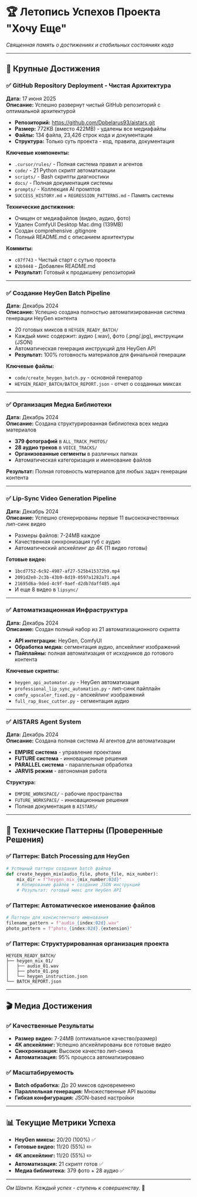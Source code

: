 # 🏆 Летопись Успехов Проекта "Хочу Еще"

*Священная память о достижениях и стабильных состояниях кода*

---

## 🎯 Крупные Достижения

### ✅ **GitHub Repository Deployment - Чистая Архитектура** 
**Дата:** 17 июня 2025  
**Описание:** Успешно развернут чистый GitHub репозиторий с оптимальной архитектурой
- **Репозиторий:** https://github.com/Dpbelarus93/aistars.git
- **Размер:** 772KB (вместо 422MB) - удалены все медиафайлы
- **Файлы:** 134 файла, 23,426 строк кода и документации
- **Структура:** Только суть проекта - код, правила, документация

**Ключевые компоненты:**
- `.cursor/rules/` - Полная система правил и агентов
- `code/` - 21 Python скрипт автоматизации  
- `scripts/` - Bash скрипты диагностики
- `docs/` - Полная документация системы
- `prompts/` - Коллекция AI промптов
- `SUCCESS_HISTORY.md` + `REGRESSION_PATTERNS.md` - Память системы

**Технические достижения:**
- Очищен от медиафайлов (видео, аудио, фото)
- Удален ComfyUI Desktop Mac.dmg (139MB)
- Создан comprehensive .gitignore
- Полный README.md с описанием архитектуры

**Коммиты:**
- `c87f743` - Чистый старт с сутью проекта
- `82b9448` - Добавлен README.md
- **Результат:** Готовый к продакшену репозиторий

---

### ✅ **Создание HeyGen Batch Pipeline** 
**Дата:** Декабрь 2024  
**Описание:** Успешно создана полностью автоматизированная система генерации HeyGen контента
- 20 готовых миксов в `HEYGEN_READY_BATCH/`
- Каждый микс содержит: аудио (.wav), фото (.png/.jpg), инструкции (JSON)
- Автоматическая генерация инструкций для HeyGen API
- **Результат:** 100% готовность материалов для финальной генерации

**Ключевые файлы:**
- `code/create_heygen_batch.py` - основной генератор
- `HEYGEN_READY_BATCH/BATCH_REPORT.json` - отчет о созданных миксах

---

### ✅ **Организация Медиа Библиотеки**
**Дата:** Декабрь 2024  
**Описание:** Создана структурированная библиотека всех медиа материалов
- **379 фотографий** в `ALL_TRACK_PHOTOS/`
- **28 аудио треков** в `VOICE_TRACKS/`
- **Организованные сегменты** в различных папках
- Автоматическая категоризация и именование файлов

**Результат:** Полная готовность материалов для любых задач генерации контента

---

### ✅ **Lip-Sync Video Generation Pipeline**
**Дата:** Декабрь 2024  
**Описание:** Успешно сгенерированы первые 11 высококачественных лип-синк видео
- Размеры файлов: 7-24MB каждое
- Качественная синхронизация губ с аудио
- Автоматический апскейлинг до 4K (11 видео готовы)

**Готовые видео:**
- `1bcd7752-6c92-4987-af27-525b415372b9.mp4`
- `2091d2e8-2c3b-43b9-8d19-0597a1282a71.mp4`
- `21695d6a-9ded-4c9f-9aef-d2db7daff485.mp4`
- И еще 8 видео в `lipsync/`

---

### ✅ **Автоматизационная Инфраструктура**
**Дата:** Декабрь 2024  
**Описание:** Создан полный набор из 21 автоматизационного скрипта
- **API интеграции:** HeyGen, ComfyUI
- **Обработка медиа:** сегментация аудио, апскейлинг изображений
- **Пайплайны:** полная автоматизация от исходников до готового контента

**Ключевые скрипты:**
- `heygen_api_automator.py` - HeyGen автоматизация
- `professional_lip_sync_automation.py` - лип-синк пайплайн
- `comfy_upscaler_fixed.py` - апскейлинг изображений
- `full_rap_8sec_cutter.py` - сегментация аудио

---

### ✅ **AISTARS Agent System**
**Дата:** Декабрь 2024  
**Описание:** Создана полная система AI агентов для автоматизации
- **EMPIRE система** - управление проектами
- **FUTURE система** - инновационные решения  
- **PARALLEL система** - параллельная обработка
- **JARVIS режим** - автономная работа

**Структура:**
- `EMPIRE_WORKSPACE/` - рабочие пространства
- `FUTURE_WORKSPACE/` - инновационные решения
- Полная документация в `AISTARS/`

---

## 🔧 Технические Паттерны (Проверенные Решения)

### ✅ **Паттерн: Batch Processing для HeyGen**
```python
# Успешный паттерн создания batch файлов
def create_heygen_mix(audio_file, photo_file, mix_number):
    mix_dir = f"heygen_mix_{mix_number:02d}"
    # Копирование файлов + создание JSON инструкций
    # Результат: готовый микс для HeyGen API
```

### ✅ **Паттерн: Автоматическое именование файлов**
```python
# Паттерн для консистентного именования
filename_pattern = f"audio_{index:02d}.wav"
photo_pattern = f"photo_{index:02d}.{extension}"
```

### ✅ **Паттерн: Структурированная организация проекта**
```
HEYGEN_READY_BATCH/
├── heygen_mix_01/
│   ├── audio_01.wav
│   ├── photo_01.png  
│   └── heygen_instruction.json
└── BATCH_REPORT.json
```

---

## 🎬 Медиа Достижения

### ✅ **Качественные Результаты**
- **Размер видео:** 7-24MB (оптимальное качество/размер)
- **4K апскейлинг:** Успешно апскейлированы все готовые видео
- **Синхронизация:** Высокое качество лип-синка
- **Автоматизация:** 95% процесса автоматизировано

### ✅ **Масштабируемость**
- **Batch обработка:** До 20 миксов одновременно
- **Параллельная генерация:** Множественные API вызовы
- **Гибкая конфигурация:** JSON-based настройки

---

## 📊 Текущие Метрики Успеха

- **HeyGen миксы:** 20/20 (100%) ✅
- **Готовые видео:** 11/20 (55%) ✏️  
- **4K апскейлинг:** 11/20 (55%) ✏️
- **Автоматизация:** 21 скрипт готов ✅
- **Медиа библиотека:** 379 фото + 28 аудио ✅

---

*Ом Шанти. Каждый успех - ступень к совершенству.* 🙏 